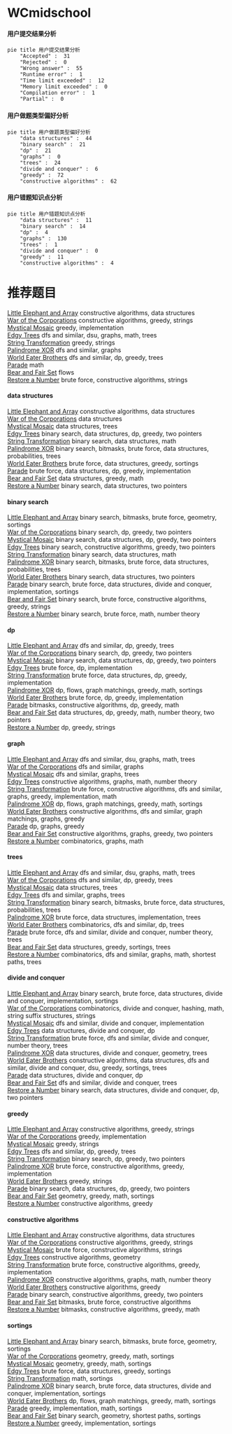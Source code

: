 # WCmidschool
<!-- tabs:start -->
#### **用户提交结果分析**

```mermaid
pie title 用户提交结果分析
    "Accepted" :  31
    "Rejected" :  0
    "Wrong answer" :  55
    "Runtime error" :  1
    "Time limit exceeded" :  12
    "Memory limit exceeded" :  0
    "Compilation error" :  1
    "Partial" :  0
```
#### **用户做题类型偏好分析**

```mermaid
pie title 用户做题类型偏好分析
    "data structures" :  44
    "binary search" :  21
    "dp" :  21
    "graphs" :  0
    "trees" :  24
    "divide and conquer" :  6
    "greedy" :  72
    "constructive algorithms" :  62
```
#### **用户错题知识点分析**

```mermaid
pie title 用户错题知识点分析
    "data structures" :  11
    "binary search" :  14
    "dp" :  4
    "graphs" :  130
    "trees" :  1
    "divide and conquer" :  0
    "greedy" :  11
    "constructive algorithms" :  4
```
<!-- tabs:end -->
# 推荐题目
[Little Elephant and Array](http://codeforces.com/problemset/problem/220/B)		constructive algorithms,
                        data structures		  
[War of the Corporations](http://codeforces.com/problemset/problem/625/B)		constructive algorithms,
                        greedy,
                        strings		  
[Mystical Mosaic](https://codeforces.com/contest/957/problem/B)		greedy,
                        implementation		  
[Edgy Trees](http://codeforces.com/problemset/problem/1139/C)		dfs and similar,
                        dsu,
                        graphs,
                        math,
                        trees		  
[String Transformation](http://codeforces.com/problemset/problem/946/C)		greedy,
                        strings		  
[Palindrome XOR](http://codeforces.com/problemset/problem/1147/D)		dfs and similar,
                        graphs		  
[World Eater Brothers](http://codeforces.com/problemset/problem/238/C)		dfs and similar,
                        dp,
                        greedy,
                        trees		  
[Parade](http://codeforces.com/problemset/problem/733/B)		math		  
[Bear and Fair Set](http://codeforces.com/problemset/problem/628/F)		flows		  
[Restore a Number](http://codeforces.com/problemset/problem/670/F)		brute force,
                        constructive algorithms,
                        strings		  
<!-- tabs:start -->
#### **data structures**
[Little Elephant and Array](http://codeforces.com/problemset/problem/220/B)		constructive algorithms,
                        data structures		  
[War of the Corporations](http://codeforces.com/problemset/problem/1010/E)		data structures		  
[Mystical Mosaic](http://codeforces.com/problemset/problem/1109/F)		data structures,
                        trees		  
[Edgy Trees](http://codeforces.com/problemset/problem/1492/C)		binary search,
                        data structures,
                        dp,
                        greedy,
                        two pointers		  
[String Transformation](http://codeforces.com/problemset/problem/1490/G)		binary search,
                        data structures,
                        math		  
[Palindrome XOR](http://codeforces.com/problemset/problem/1479/D)		binary search,
                        bitmasks,
                        brute force,
                        data structures,
                        probabilities,
                        trees		  
[World Eater Brothers](http://codeforces.com/problemset/problem/1497/A)		brute force,
                        data structures,
                        greedy,
                        sortings		  
[Parade](http://codeforces.com/problemset/problem/1491/C)		brute force,
                        data structures,
                        dp,
                        greedy,
                        implementation		  
[Bear and Fair Set](http://codeforces.com/problemset/problem/1492/B)		data structures,
                        greedy,
                        math		  
[Restore a Number](http://codeforces.com/problemset/problem/1436/E)		binary search,
                        data structures,
                        two pointers		  
#### **binary search**
[Little Elephant and Array](http://codeforces.com/problemset/problem/333/E)		binary search,
                        bitmasks,
                        brute force,
                        geometry,
                        sortings		  
[War of the Corporations](http://codeforces.com/problemset/problem/734/C)		binary search,
                        dp,
                        greedy,
                        two pointers		  
[Mystical Mosaic](http://codeforces.com/problemset/problem/1492/C)		binary search,
                        data structures,
                        dp,
                        greedy,
                        two pointers		  
[Edgy Trees](http://codeforces.com/problemset/problem/1463/D)		binary search,
                        constructive algorithms,
                        greedy,
                        two pointers		  
[String Transformation](http://codeforces.com/problemset/problem/1490/G)		binary search,
                        data structures,
                        math		  
[Palindrome XOR](http://codeforces.com/problemset/problem/1479/D)		binary search,
                        bitmasks,
                        brute force,
                        data structures,
                        probabilities,
                        trees		  
[World Eater Brothers](http://codeforces.com/problemset/problem/1436/E)		binary search,
                        data structures,
                        two pointers		  
[Parade](http://codeforces.com/problemset/problem/1461/D)		binary search,
                        brute force,
                        data structures,
                        divide and conquer,
                        implementation,
                        sortings		  
[Bear and Fair Set](http://codeforces.com/problemset/problem/1493/C)		binary search,
                        brute force,
                        constructive algorithms,
                        greedy,
                        strings		  
[Restore a Number](http://codeforces.com/problemset/problem/1487/D)		binary search,
                        brute force,
                        math,
                        number theory		  
#### **dp**
[Little Elephant and Array](http://codeforces.com/problemset/problem/238/C)		dfs and similar,
                        dp,
                        greedy,
                        trees		  
[War of the Corporations](http://codeforces.com/problemset/problem/734/C)		binary search,
                        dp,
                        greedy,
                        two pointers		  
[Mystical Mosaic](http://codeforces.com/problemset/problem/1492/C)		binary search,
                        data structures,
                        dp,
                        greedy,
                        two pointers		  
[Edgy Trees](https://codeforces.com/contest/1457/problem/C)		brute force,
                        dp,
                        implementation		  
[String Transformation](http://codeforces.com/problemset/problem/1491/C)		brute force,
                        data structures,
                        dp,
                        greedy,
                        implementation		  
[Palindrome XOR](http://codeforces.com/problemset/problem/1437/C)		dp,
                        flows,
                        graph matchings,
                        greedy,
                        math,
                        sortings		  
[World Eater Brothers](http://codeforces.com/problemset/problem/1499/B)		brute force,
                        dp,
                        greedy,
                        implementation		  
[Parade](http://codeforces.com/problemset/problem/1491/D)		bitmasks,
                        constructive algorithms,
                        dp,
                        greedy,
                        math		  
[Bear and Fair Set](http://codeforces.com/problemset/problem/1497/E1)		data structures,
                        dp,
                        greedy,
                        math,
                        number theory,
                        two pointers		  
[Restore a Number](http://codeforces.com/problemset/problem/1466/C)		dp,
                        greedy,
                        strings		  
#### **graph**
[Little Elephant and Array](http://codeforces.com/problemset/problem/1139/C)		dfs and similar,
                        dsu,
                        graphs,
                        math,
                        trees		  
[War of the Corporations](http://codeforces.com/problemset/problem/1147/D)		dfs and similar,
                        graphs		  
[Mystical Mosaic](http://codeforces.com/problemset/problem/22/E)		dfs and similar,
                        graphs,
                        trees		  
[Edgy Trees](http://codeforces.com/problemset/problem/1485/D)		constructive algorithms,
                        graphs,
                        math,
                        number theory		  
[String Transformation](http://codeforces.com/problemset/problem/1487/C)		brute force,
                        constructive algorithms,
                        dfs and similar,
                        graphs,
                        greedy,
                        implementation,
                        math		  
[Palindrome XOR](http://codeforces.com/problemset/problem/1437/C)		dp,
                        flows,
                        graph matchings,
                        greedy,
                        math,
                        sortings		  
[World Eater Brothers](http://codeforces.com/problemset/problem/1470/D)		constructive algorithms,
                        dfs and similar,
                        graph matchings,
                        graphs,
                        greedy		  
[Parade](http://codeforces.com/problemset/problem/1476/C)		dp,
                        graphs,
                        greedy		  
[Bear and Fair Set](http://codeforces.com/problemset/problem/1304/D)		constructive algorithms,
                        graphs,
                        greedy,
                        two pointers		  
[Restore a Number](http://codeforces.com/problemset/problem/1475/C)		combinatorics,
                        graphs,
                        math		  
#### **trees**
[Little Elephant and Array](http://codeforces.com/problemset/problem/1139/C)		dfs and similar,
                        dsu,
                        graphs,
                        math,
                        trees		  
[War of the Corporations](http://codeforces.com/problemset/problem/238/C)		dfs and similar,
                        dp,
                        greedy,
                        trees		  
[Mystical Mosaic](http://codeforces.com/problemset/problem/1109/F)		data structures,
                        trees		  
[Edgy Trees](http://codeforces.com/problemset/problem/22/E)		dfs and similar,
                        graphs,
                        trees		  
[String Transformation](http://codeforces.com/problemset/problem/1479/D)		binary search,
                        bitmasks,
                        brute force,
                        data structures,
                        probabilities,
                        trees		  
[Palindrome XOR](http://codeforces.com/problemset/problem/1511/C)		brute force,
                        data structures,
                        implementation,
                        trees		  
[World Eater Brothers](http://codeforces.com/problemset/problem/1499/F)		combinatorics,
                        dfs and similar,
                        dp,
                        trees		  
[Parade](http://codeforces.com/problemset/problem/1491/E)		brute force,
                        dfs and similar,
                        divide and conquer,
                        number theory,
                        trees		  
[Bear and Fair Set](http://codeforces.com/problemset/problem/1466/D)		data structures,
                        greedy,
                        sortings,
                        trees		  
[Restore a Number](http://codeforces.com/problemset/problem/1495/D)		combinatorics,
                        dfs and similar,
                        graphs,
                        math,
                        shortest paths,
                        trees		  
#### **divide and conquer**
[Little Elephant and Array](http://codeforces.com/problemset/problem/1461/D)		binary search,
                        brute force,
                        data structures,
                        divide and conquer,
                        implementation,
                        sortings		  
[War of the Corporations](http://codeforces.com/problemset/problem/1466/G)		combinatorics,
                        divide and conquer,
                        hashing,
                        math,
                        string suffix structures,
                        strings		  
[Mystical Mosaic](http://codeforces.com/problemset/problem/1490/D)		dfs and similar,
                        divide and conquer,
                        implementation		  
[Edgy Trees](https://codeforces.com/contest/1483/problem/C)		data structures,
                        divide and conquer,
                        dp		  
[String Transformation](http://codeforces.com/problemset/problem/1491/E)		brute force,
                        dfs and similar,
                        divide and conquer,
                        number theory,
                        trees		  
[Palindrome XOR](http://codeforces.com/problemset/problem/1303/G)		data structures,
                        divide and conquer,
                        geometry,
                        trees		  
[World Eater Brothers](http://codeforces.com/problemset/problem/1494/D)		constructive algorithms,
                        data structures,
                        dfs and similar,
                        divide and conquer,
                        dsu,
                        greedy,
                        sortings,
                        trees		  
[Parade](http://codeforces.com/problemset/problem/1482/E)		data structures,
                        divide and conquer,
                        dp		  
[Bear and Fair Set](http://codeforces.com/problemset/problem/566/C)		dfs and similar,
                        divide and conquer,
                        trees		  
[Restore a Number](http://codeforces.com/problemset/problem/1428/F)		binary search,
                        data structures,
                        divide and conquer,
                        dp,
                        two pointers		  
#### **greedy**
[Little Elephant and Array](http://codeforces.com/problemset/problem/625/B)		constructive algorithms,
                        greedy,
                        strings		  
[War of the Corporations](https://codeforces.com/contest/957/problem/B)		greedy,
                        implementation		  
[Mystical Mosaic](http://codeforces.com/problemset/problem/946/C)		greedy,
                        strings		  
[Edgy Trees](http://codeforces.com/problemset/problem/238/C)		dfs and similar,
                        dp,
                        greedy,
                        trees		  
[String Transformation](http://codeforces.com/problemset/problem/734/C)		binary search,
                        dp,
                        greedy,
                        two pointers		  
[Palindrome XOR](https://codeforces.com/contest/1483/problem/A)		brute force,
                        constructive algorithms,
                        greedy,
                        implementation		  
[World Eater Brothers](http://codeforces.com/problemset/problem/1102/D)		greedy,
                        strings		  
[Parade](http://codeforces.com/problemset/problem/1492/C)		binary search,
                        data structures,
                        dp,
                        greedy,
                        two pointers		  
[Bear and Fair Set](https://codeforces.com/contest/1496/problem/C)		geometry,
                        greedy,
                        math,
                        sortings		  
[Restore a Number](http://codeforces.com/problemset/problem/1493/A)		constructive algorithms,
                        greedy		  
#### **constructive algorithms**
[Little Elephant and Array](http://codeforces.com/problemset/problem/220/B)		constructive algorithms,
                        data structures		  
[War of the Corporations](http://codeforces.com/problemset/problem/625/B)		constructive algorithms,
                        greedy,
                        strings		  
[Mystical Mosaic](http://codeforces.com/problemset/problem/670/F)		brute force,
                        constructive algorithms,
                        strings		  
[Edgy Trees](http://codeforces.com/problemset/problem/667/B)		constructive algorithms,
                        geometry		  
[String Transformation](https://codeforces.com/contest/1483/problem/A)		brute force,
                        constructive algorithms,
                        greedy,
                        implementation		  
[Palindrome XOR](http://codeforces.com/problemset/problem/1485/D)		constructive algorithms,
                        graphs,
                        math,
                        number theory		  
[World Eater Brothers](http://codeforces.com/problemset/problem/1493/A)		constructive algorithms,
                        greedy		  
[Parade](http://codeforces.com/problemset/problem/1463/D)		binary search,
                        constructive algorithms,
                        greedy,
                        two pointers		  
[Bear and Fair Set](https://codeforces.com/contest/1456/problem/B)		bitmasks,
                        brute force,
                        constructive algorithms		  
[Restore a Number](http://codeforces.com/problemset/problem/1492/D)		bitmasks,
                        constructive algorithms,
                        greedy,
                        math		  
#### **sortings**
[Little Elephant and Array](http://codeforces.com/problemset/problem/333/E)		binary search,
                        bitmasks,
                        brute force,
                        geometry,
                        sortings		  
[War of the Corporations](https://codeforces.com/contest/1496/problem/C)		geometry,
                        greedy,
                        math,
                        sortings		  
[Mystical Mosaic](http://codeforces.com/problemset/problem/1495/A)		geometry,
                        greedy,
                        math,
                        sortings		  
[Edgy Trees](http://codeforces.com/problemset/problem/1497/A)		brute force,
                        data structures,
                        greedy,
                        sortings		  
[String Transformation](http://codeforces.com/problemset/problem/1427/A)		math,
                        sortings		  
[Palindrome XOR](http://codeforces.com/problemset/problem/1461/D)		binary search,
                        brute force,
                        data structures,
                        divide and conquer,
                        implementation,
                        sortings		  
[World Eater Brothers](http://codeforces.com/problemset/problem/1437/C)		dp,
                        flows,
                        graph matchings,
                        greedy,
                        math,
                        sortings		  
[Parade](http://codeforces.com/problemset/problem/1473/A)		greedy,
                        implementation,
                        math,
                        sortings		  
[Bear and Fair Set](http://codeforces.com/problemset/problem/1486/B)		binary search,
                        geometry,
                        shortest paths,
                        sortings		  
[Restore a Number](http://codeforces.com/problemset/problem/1480/B)		greedy,
                        implementation,
                        sortings		  
<!-- tabs:end -->
